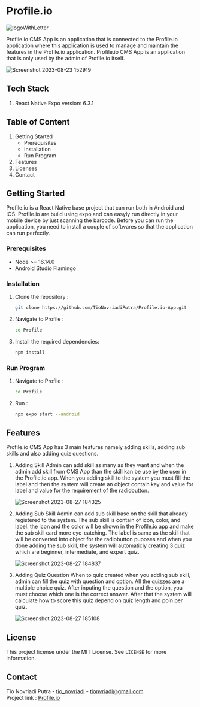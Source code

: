 # Profile.io

![logoWithLetter](https://github.com/TioNovriadiPutra/Profile.io-CMS-App/assets/129643417/9f1b9de8-ecd8-4a1c-a826-db3c742cab98)

Profile.io CMS App is an application that is connected to the Profile.io application where this application is used to manage and maintain the features in the Profile.io application. Profile.io CMS App is an application that is only used by the admin of Profile.io itself.

![Screenshot 2023-08-23 152919](https://github.com/TioNovriadiPutra/Profile.io-CMS-App/assets/129643417/54152604-20c2-4e1c-b871-46ab3c6b369c)

## Tech Stack
1. React Native Expo version: 6.3.1

## Table of Content
1. Getting Started
   - Prerequisites
   - Installation
   - Run Program
2. Features
3. Licenses
4. Contact

## Getting Started
Profile.io is a React Native base project that can run both in Android and IOS. Profile.io are build using expo and can easyly run directly in your mobile device by just scanning the barcode. Before you can run the application, you need to install a couple of softwares so that the application can run perfectly.

### Prerequisites
- Node >= 16.14.0
- Android Studio Flamingo

### Installation
1. Clone the repository :
   
   ```bash
   git clone https://github.com/TioNovriadiPutra/Profile.io-App.git
2. Navigate to Profile :

   ```bash
   cd Profile
3. Install the required dependencies:

   ```bash
   npm install

### Run Program
1. Navigate to Profile :

   ```bash
   cd Profile
2. Run :

   ```bash
   npx expo start --android

## Features
Profile.io CMS App has 3 main features namely adding skills, adding sub skills and also adding quiz questions.
1. Adding Skill
   Admin can add skill as many as they want and when the admin add skill from CMS App than the skill kan be use by the user in the Profile.io app. When you adding skill to the system you must fill the label and then the system will create an object contain key and value for label and value for the requirement of the radiobutton.
   
   ![Screenshot 2023-08-27 184325](https://github.com/TioNovriadiPutra/Profile.io-CMS-App/assets/129643417/a9d7ab9a-835f-48e0-915b-8740afc3f9de)

2. Adding Sub Skill
   Admin can add sub skill base on the skill that already registered to the system. The sub skill is contain of icon, color, and label. the icon and the color will be shown in the Profile.io app and make the sub skill card more eye-catching. The label is same as the skill that will be converted into object for the radiobutton puposes and when you done adding the sub skill, the system will automaticly creating 3 quiz which are beginner, intermediate, and expert quiz.
   
    ![Screenshot 2023-08-27 184837](https://github.com/TioNovriadiPutra/Profile.io-CMS-App/assets/129643417/012e3dea-8880-47be-93b3-5ebf1d8bad36)

3. Adding Quiz Question
   When to quiz created when you adding sub skill, admin can fill the quiz with question and option. All the quizzes are a multiple choice quiz. After inputing the question and the option, you must choose which one is the correct answer. After that the system will calculate how to score this quiz depend on quiz length and poin per quiz.
   
   ![Screenshot 2023-08-27 185108](https://github.com/TioNovriadiPutra/Profile.io-CMS-App/assets/129643417/9ba8cc57-b56a-4cd1-be1c-87d0b54b9ce3)

## License
This project license under the MIT License. See 
`LICENSE`
for more information.

## Contact
Tio Novriadi Putra - [tio_novriadi](https://instagram.com/tio_novriadi) - [tionvriadi@gmail.com](mailto:tionvriadi@gmail.com)  
Project link : [Profile.io](https://github.com/TioNovriadiPutra/Profile.io-CMS-App)
